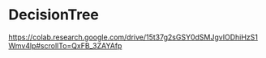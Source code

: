 # DecisionTree

https://colab.research.google.com/drive/15t37g2sGSY0dSMJgvIODhiHzS1Wmv4lp#scrollTo=QxFB_3ZAYAfp
